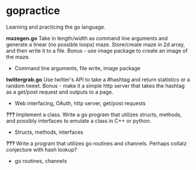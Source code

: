 # gopractice
Learning and practicing the go language.


**mazegen.go**
Take in length/width as command line arguments and generate a linear (no possible loops) maze.  Store/create maze in 2d array, and then write it to a file.  Bonus - use image package to create an image of the maze.
* Command line arguments, file write, image package

**twittergrab.go**
Use twitter's API to take a #hashtag and return statistics or a random tweet.  Bonus - make it a simple http server that takes the hashtag as a get/post request and outputs to a page.
* Web interfacing, OAuth, http server, get/post requests


**???**
Implement a class. Write a go program that utilizes structs, methods, and possibly interfaces to emulate a class in C++ or python.
* Structs, methods, interfaces

**???**
Write a program that utilizes go routines and channels.  Perhaps collatz conjecture with hash lookup?
* go routines, channels
